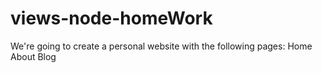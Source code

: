 # views-node-homeWork
We're going to create a personal website with the following pages: Home About Blog
